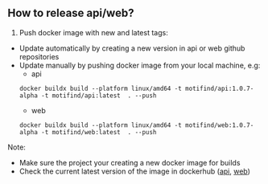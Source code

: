 ## How to release api/web?

1. Push docker image with new and latest tags:
  - Update automatically by creating a new version in api or web github repositories
  - Update manually by pushing docker image from your local machine, e.g:
    - api
    ```
    docker buildx build --platform linux/amd64 -t motifind/api:1.0.7-alpha -t motifind/api:latest  . --push
    ```
    - web
    ```
    docker buildx build --platform linux/amd64 -t motifind/web:1.0.7-alpha -t motifind/web:latest  . --push 
    ```
 Note:
 - Make sure the project your creating a new docker image for builds
 - Check the current latest version of the image in dockerhub ([api](https://hub.docker.com/repository/docker/motifind/api/general), [web](https://hub.docker.com/repository/docker/motifind/web/general))
